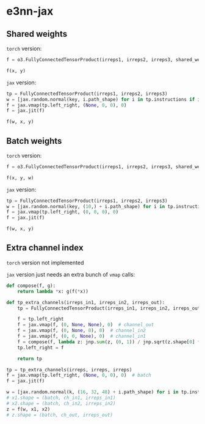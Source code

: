 # e3nn-jax

## Shared weights

`torch` version:
```python
f = o3.FullyConnectedTensorProduct(irreps1, irreps2, irreps3, shared_weights=True)

f(x, y)
```

`jax` version:
```python
tp = FullyConnectedTensorProduct(irreps1, irreps2, irreps3)
w = [jax.random.normal(key, i.path_shape) for i in tp.instructions if i.has_weight]
f = jax.vmap(tp.left_right, (None, 0, 0), 0)
f = jax.jit(f)

f(w, x, y)
```

## Batch weights

`torch` version:
```python
f = o3.FullyConnectedTensorProduct(irreps1, irreps2, irreps3, shared_weights=False)

f(x, y, w)
```

`jax` version:
```python
tp = FullyConnectedTensorProduct(irreps1, irreps2, irreps3)
w = [jax.random.normal(key, (10,) + i.path_shape) for i in tp.instructions if i.has_weight]
f = jax.vmap(tp.left_right, (0, 0, 0), 0)
f = jax.jit(f)

f(w, x, y)
```

## Extra channel index

`torch` version not implemented

`jax` version just needs an extra bunch of `vmap` calls:
```python
def compose(f, g):
    return lambda *x: g(f(*x))

def tp_extra_channels(irreps_in1, irreps_in2, irreps_out):
    tp = FullyConnectedTensorProduct(irreps_in1, irreps_in2, irreps_out)

    f = tp.left_right
    f = jax.vmap(f, (0, None, None), 0)  # channel_out
    f = jax.vmap(f, (0, None, 0), 0)  # channel_in2
    f = jax.vmap(f, (0, 0, None), 0)  # channel_in1
    f = compose(f, lambda z: jnp.sum(z, (0, 1)) / jnp.sqrt(z.shape[0] * z.shape[1]))
    tp.left_right = f

    return tp

tp = tp_extra_channels(irreps, irreps, irreps)
f = jax.vmap(tp.left_right, (None, 0, 0), 0)  # batch
f = jax.jit(f)

w = [jax.random.normal(k, (16, 32, 48) + i.path_shape) for i in tp.instructions if i.has_weight]
# x1.shape = (batch, ch_in1, irreps_in1)
# x2.shape = (batch, ch_in2, irreps_in2)
z = f(w, x1, x2)
# z.shape = (batch, ch_out, irreps_out)
```
